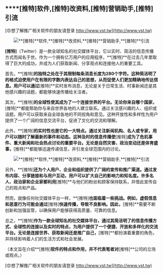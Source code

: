 ## ****[推特]**软件,**[推特]**改资料,**[推特]**营销助手,**[推特]**引流**

[😍想了解推广相关软件的朋友请登录 http://www.vst.tw](http://www.vst.tw)

 <center><img src="https://vst.tw/MP4/tuiguang/png/8.png" alt="**[推特]**软件,**[推特]**改资料,**[推特]**营销助手,**[推特]**引流"></center>

**[推特]**（Twitter）是一款全球知名的社交媒体平台，它以实时、简洁的信息传播方式而闻名于世。作为一个拥有亿万用户的应用程序，**[推特]**在过去几年里取得了巨大的成功，并成为人们获取新闻、分享观点和连接他人的重要工具。

首先，**[推特]**的独特之处在于其限制每条消息长度为280个字符。这种简洁明了的格式迫使用户在有限的字数内表达自己的思想，从而促使人们更加精确地传达信息。用户可以通过**[推特]**实时发布消息，无论是关于日常生活、时事新闻还是其他感兴趣的话题，都能够快速传播给关注者。

其次，**[推特]**的全球性使其成为了一个连接世界的平台。无论你来自哪个国家，**[推特]**都能帮助你与来自世界各地的人建立联系。通过关注感兴趣的人、组织或话题，用户可以获取来自全球各地的不同视角和意见。这种开放性和多样性为用户提供了一个广阔的信息交流平台，促进了文化的交流和理解。

此外，**[推特]**的实时性也是它的一大特点。通过关注新闻机构、名人或专家，用户可以随时了解最新的事件和动态。这种及时的信息传播使**[推特]**成为了危机事件、重大新闻和社会热点讨论的重要平台。无论是自然灾害、政治变动还是体育盛事，**[推特]**都能够迅速传递信息，并引发全球范围内的讨论。

 <center><img src="https://vst.tw/MP4/tuiguang/png/8.png" alt="**[推特]**软件,**[推特]**改资料,**[推特]**营销助手,**[推特]**引流"></center>

另外，**[推特]**还为个人用户、企业和组织提供了广阔的宣传和推广渠道。通过发布内容、分享链接和与用户互动，用户可以扩大自己的影响力和知名度。许多名人、政治家和企业家都利用**[推特]**与他们的粉丝和顾客保持联系，并借此宣传自己的观点和产品。

然而，就像任何社交媒体平台一样，**[推特]**也面临着一些挑战。例如，虚假信息和恶意行为可能会通过**[推特]**快速传播，导致不良影响。因此，**[推特]**需要不断创新和加强监管，以确保用户能够获得高质量、可靠的信息。

总之，**[推特]**作为一款全球知名的社交媒体平台，通过其简洁明了的信息传播方式、全球性的连接以及实时的特点，为用户提供了一个便捷、开放和多样化的交流平台。无论是连接世界、获取新闻还是推广自己，**[推特]**都扮演着重要的角色，并持续影响着人们的生活方式和社会发展。

（本文旨在介绍**[推特]**软件的特点和作用，并不代表笔者对**[推特]**公司的立场或观点。）

[😍想了解推广相关软件的朋友请登录 http://www.vst.tw](http://www.vst.tw)



